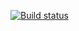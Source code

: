 [![Build status](https://ci.appveyor.com/api/projects/status/nrywxthwcsnj6nru?svg=true)](https://ci.appveyor.com/project/JulietteT/sln-vv0sw)
